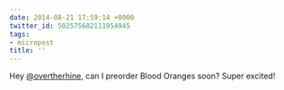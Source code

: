```yaml
---
date: 2014-08-21 17:59:14 +0000
twitter_id: 502575682111954945
tags:
- micropost
title: ''
---
```


Hey [@overtherhine](https://twitter.com/overtherhine), can I preorder Blood Oranges soon? Super excited!
